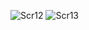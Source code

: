 ![Scr12](https://user-images.githubusercontent.com/103738739/202867035-a761b5dd-e0c6-4590-9fd0-fe0c09b55df1.jpg)
![Scr13](https://user-images.githubusercontent.com/103738739/202867043-cb154396-4f77-4da1-aed7-455a0ee087c4.jpg)
